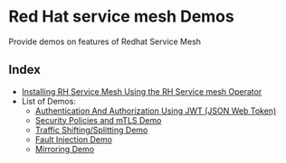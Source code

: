 # Red Hat service mesh Demos
Provide demos on features of  Redhat Service Mesh

## Index
- [Installing RH Service Mesh Using the RH Service mesh Operator](./servicemesh-operator)
- List of Demos:
  - [Authentication And Authorization Using JWT (JSON Web Token)](./jwt-demo)
  - [Security Policies and mTLS Demo](./security-demo-and-mtls)
  - [Traffic Shifting/Splitting Demo](./traffic-management-demo/shifting-demo)
  - [Fault Injection Demo](./application-testing-resiliency-demo/fault-injection-demo)
  - [Mirroring Demo](./application-testing-resiliency-demo/mirroring-demo)
